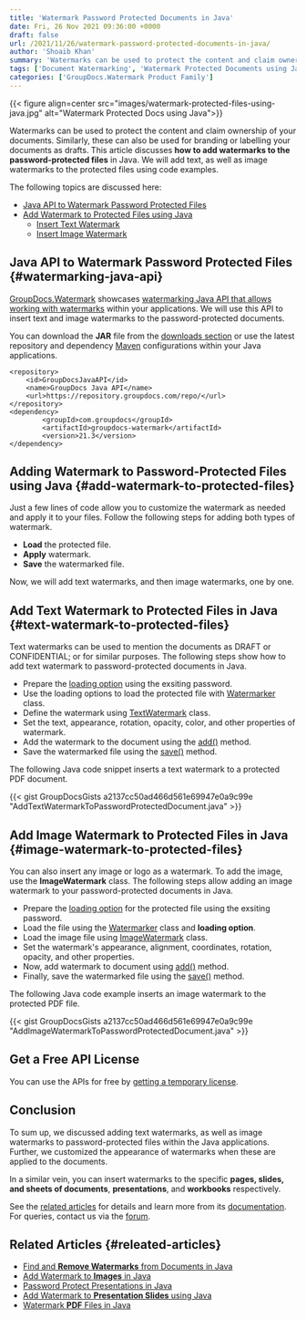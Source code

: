 ```yaml
---
title: 'Watermark Password Protected Documents in Java'
date: Fri, 26 Nov 2021 09:36:00 +0000
draft: false
url: /2021/11/26/watermark-password-protected-documents-in-java/
author: 'Shoaib Khan'
summary: 'Watermarks can be used to protect the content and claim ownership of your documents. Similarly, these can also be used for branding or labelling your documents as drafts. This article discusses **how to add watermarks to the password-protected files** in Java. We will add text, as well as image watermarks to the protected files using code examples.'
tags: ['Document Watermarking', 'Watermark Protected Documents using Java', 'Watermark Protected Files', 'Watermark Protected Files using Java', 'watermark using java', 'watermarking API for Java']
categories: ['GroupDocs.Watermark Product Family']
---
```




{{< figure align=center src="images/watermark-protected-files-using-java.jpg" alt="Watermark Protected Docs using Java">}}


Watermarks can be used to protect the content and claim ownership of your documents. Similarly, these can also be used for branding or labelling your documents as drafts. This article discusses **how to add watermarks to the password-protected files** in Java. We will add text, as well as image watermarks to the protected files using code examples.

The following topics are discussed here:

*   [Java API to Watermark Password Protected Files](#watermarking-java-api)
*   [Add Watermark to Protected Files using Java](#add-watermark-to-protected-files)
    *   [Insert Text Watermark](#text-watermark-to-protected-files)
    *   [Insert Image Watermark](#image-watermark-to-protected-files)

## Java API to Watermark Password Protected Files {#watermarking-java-api}

[GroupDocs.Watermark](https://products.groupdocs.com/watermark/) showcases [watermarking Java API that allows working with watermarks](https://products.groupdocs.com/watermark/java/) within your applications. We will use this API to insert text and image watermarks to the password-protected documents.

You can download the **JAR** file from the [downloads section](https://downloads.groupdocs.com/watermark) or use the latest repository and dependency [Maven](https://repository.groupdocs.com/webapp/#/artifacts/browse/tree/General/repo/com/groupdocs) configurations within your Java applications.

```
<repository>
	<id>GroupDocsJavaAPI</id>
	<name>GroupDocs Java API</name>
	<url>https://repository.groupdocs.com/repo/</url>
</repository>
<dependency>
        <groupId>com.groupdocs</groupId>
        <artifactId>groupdocs-watermark</artifactId>
        <version>21.3</version> 
</dependency>
```

## Adding Watermark to Password-Protected Files using Java {#add-watermark-to-protected-files}

Just a few lines of code allow you to customize the watermark as needed and apply it to your files. Follow the following steps for adding both types of watermark.

*   **Load** the protected file.
*   **Apply** watermark.
*   **Save** the watermarked file.

Now, we will add text watermarks, and then image watermarks, one by one.

## Add Text Watermark to Protected Files in Java {#text-watermark-to-protected-files}

Text watermarks can be used to mention the documents as DRAFT or CONFIDENTIAL; or for similar purposes. The following steps show how to add text watermark to password-protected documents in Java.

*   Prepare the [loading option](https://apireference.groupdocs.com/watermark/java/com.groupdocs.watermark.options/LoadOptions) using the exsiting password.
*   Use the loading options to load the protected file with [Watermarker](https://apireference.groupdocs.com/watermark/java/com.groupdocs.watermark/Watermarker) class.
*   Define the watermark using [TextWatermark](https://apireference.groupdocs.com/watermark/java/com.groupdocs.watermark.watermarks/TextWatermark) class.
*   Set the text, appearance, rotation, opacity, color, and other properties of watermark.
*   Add the watermark to the document using the [add()](https://apireference.groupdocs.com/watermark/java/com.groupdocs.watermark/Watermarker#add(com.groupdocs.watermark.Watermark)) method.
*   Save the watermarked file using the [save()](https://apireference.groupdocs.com/watermark/java/com.groupdocs.watermark/Watermarker#save(java.lang.String)) method.

The following Java code snippet inserts a text watermark to a protected PDF document.

{{< gist GroupDocsGists a2137cc50ad466d561e69947e0a9c99e "AddTextWatermarkToPasswordProtectedDocument.java" >}}

## Add Image Watermark to Protected Files in Java {#image-watermark-to-protected-files}

You can also insert any image or logo as a watermark. To add the image, use the **ImageWatermark** class. The following steps allow adding an image watermark to your password-protected documents in Java.

*   Prepare the [loading option](https://apireference.groupdocs.com/watermark/java/com.groupdocs.watermark.options/LoadOptions) for the protected file using the exsiting password.
*   Load the file using the [Watermarker](https://apireference.groupdocs.com/watermark/java/com.groupdocs.watermark/Watermarker) class and **loading option**.
*   Load the image file using [ImageWatermark](https://apireference.groupdocs.com/watermark/java/com.groupdocs.watermark.watermarks/ImageWatermark) class.
*   Set the watermark's appearance, alignment, coordinates, rotation, opacity, and other properties.
*   Now, add watermark to document using [add()](https://apireference.groupdocs.com/watermark/java/com.groupdocs.watermark/Watermarker#add(com.groupdocs.watermark.Watermark)) method.
*   Finally, save the watermarked file using the [save()](https://apireference.groupdocs.com/watermark/java/com.groupdocs.watermark/Watermarker#save(java.lang.String)) method.

The following Java code example inserts an image watermark to the protected PDF file.

{{< gist GroupDocsGists a2137cc50ad466d561e69947e0a9c99e "AddImageWatermarkToPasswordProtectedDocument.java" >}}

## Get a Free API License

You can use the APIs for free by [getting a temporary license](https://purchase.groupdocs.com/temporary-license).

## Conclusion

To sum up, we discussed adding text watermarks, as well as image watermarks to password-protected files within the Java applications. Further, we customized the appearance of watermarks when these are applied to the documents.

In a similar vein, you can insert watermarks to the specific **pages, slides, and sheets of documents**, **presentations**, and **workbooks** respectively.

See the [related articles](#releated-articles) for details and learn more from its [documentation](https://docs.groupdocs.com/watermark/). For queries, contact us via the [forum](https://forum.groupdocs.com/).

## Related Articles {#releated-articles}

*   [Find and **Remove Watermarks** from Documents in Java](https://blog.groupdocs.com/2020/11/30/find-and-remove-watermarks-from-documents-in-java/)
*   [Add Watermark to **Images** in Java](https://blog.groupdocs.com/2020/09/15/add-watermark-to-images-in-java/)
*   [Password Protect Presentations in Java](https://blog.groupdocs.com/2022/02/10/lock-unlock-ppt-pptx-files-with-password-in-java/)
*   [Add Watermark to **Presentation Slides** using Java](https://blog.groupdocs.com/2021/06/09/watermark-presentation-slides-using-java/)
*   [Watermark **PDF** Files in Java](https://blog.groupdocs.com/2021/06/26/add-watermark-to-pdf-in-java/)




